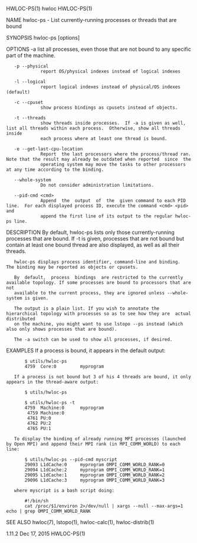 HWLOC-PS(1)                                                            hwloc                                                           HWLOC-PS(1)

NAME
       hwloc-ps - List currently-running processes or threads that are bound

SYNOPSIS
       hwloc-ps [options]

OPTIONS
       -a        list all processes, even those that are not bound to any specific part of the machine.

       -p --physical
                 report OS/physical indexes instead of logical indexes

       -l --logical
                 report logical indexes instead of physical/OS indexes (default)

       -c --cpuset
                 show process bindings as cpusets instead of objects.

       -t --threads
                 show threads inside processes.  If -a is given as well, list all threads within each process.  Otherwise, show all threads inside
                 each process where at least one thread is bound.

       -e --get-last-cpu-location
                 Report  the last processors where the process/thread ran.  Note that the result may already be outdated when reported  since  the
                 operating system may move the tasks to other processors at any time according to the binding.

       --whole-system
                 Do not consider administration limitations.

       --pid-cmd <cmd>
                 Append  the  output  of  the  given command to each PID line.  For each displayed process ID, execute the command <cmd> <pid> and
                 append the first line of its output to the regular hwloc-ps line.

DESCRIPTION
       By default, hwloc-ps lists only those currently-running processes that are bound. If -t is given, processes that are not bound but  contain
       at least one bound thread are also displayed, as well as all their threads.

       hwloc-ps displays process identifier, command-line and binding.  The binding may be reported as objects or cpusets.

       By  default,  process  bindings  are restricted to the currently available topology. If some processes are bound to processors that are not
       available to the current process, they are ignored unless --whole-system is given.

       The output is a plain list. If you wish to annotate the hierarchical topology with processes so as to see how they are  actual  distributed
       on the machine, you might want to use lstopo --ps instead (which also only shows processes that are bound).

       The -a switch can be used to show all processes, if desired.

EXAMPLES
       If a process is bound, it appears in the default output:

           $ utils/hwloc-ps
           4759  Core:0         myprogram

       If a process is not bound but 3 of his 4 threads are bound, it only appears in the thread-aware output:

           $ utils/hwloc-ps

           $ utils/hwloc-ps -t
           4759  Machine:0      myprogram
            4759 Machine:0
            4761 PU:0
            4762 PU:2
            4765 PU:1

       To display the binding of already running MPI processes (launched by Open MPI) and append their MPI rank (in MPI_COMM_WORLD) to each line:

           $ utils/hwloc-ps --pid-cmd myscript
           29093 L1dCache:0     myprogram OMPI_COMM_WORLD_RANK=0
           29094 L1dCache:2     myprogram OMPI_COMM_WORLD_RANK=1
           29095 L1dCache:1     myprogram OMPI_COMM_WORLD_RANK=2
           29096 L1dCache:3     myprogram OMPI_COMM_WORLD_RANK=3

       where myscript is a bash script doing:

           #!/bin/sh
           cat /proc/$1/environ 2>/dev/null | xargs --null --max-args=1 echo | grep OMPI_COMM_WORLD_RANK

SEE ALSO
       hwloc(7), lstopo(1), hwloc-calc(1), hwloc-distrib(1)

1.11.2                                                             Dec 17, 2015                                                        HWLOC-PS(1)
